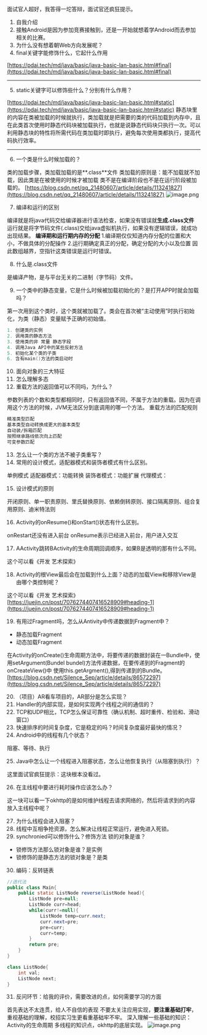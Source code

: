 面试官人超好，我答得一坨答辩，面试官还疯狂提示。

1. 自我介绍
2. 接触Android是因为参加竞赛接触到，还是一开始就想着学Android而去参加相关的比赛。
3. 为什么没有想着朝Web方向发展呢？
4. final关键字能修饰什么，它起什么作用

[https://pdai.tech/md/java/basic/java-basic-lan-basic.html#final](https://pdai.tech/md/java/basic/java-basic-lan-basic.html#final)

---

5. static关键字可以修饰些什么？分别有什么作用？

[https://pdai.tech/md/java/basic/java-basic-lan-basic.html#static](https://pdai.tech/md/java/basic/java-basic-lan-basic.html#static)
静态块里的内容在类被加载的时候就执行，类加载就是把需要的类的代码加载到内存中，且在此类首次使用时静态代码块被加载执行，也就是说静态代码块只执行一次。可以利用静态块的特性将所需代码在类加载时即执行，避免每次使用类都执行，提高代码执行效率。 

---

6. 一个类是什么时候加载的？

类的加载步骤，类加载加载的是**.class**文件
类加载的原则是：能不加载就不加载，因此类是在被使用的时候才被加载
类不是在编译阶段也不是在运行阶段被加载的。
[https://blog.csdn.net/qq_21480607/article/details/113241827](https://blog.csdn.net/qq_21480607/article/details/113241827)
![image.png](/images/84faf1cadb4aa28a45a2b6b993389106.png)

7. 编译和运行的区别

编译就是将java代码交给编译器进行语法检查，如果没有错误就**生成.class文件**
运行就是将字节码文件(.class)交给java虚拟机执行，如果没有逻辑错误，就成功出现结果。
**编译期和运行期内存的分配**
1.编译期仅仅知道内存分配的位置和大小，不做具体的分配操作
2.运行期确定真正的分配，确定分配的大小以及位置
因此数组越界，空指针这类错误是运行时错误。

8. 什么是.class文件

是编译产物，是与平台无关的二进制（字节码）文件。

9. 一个类中的静态变量，它是什么时候被加载初始化的？是打开APP时就会加载吗？

第一次用到这个类时，这个类就被加载了。类会在首次被“主动使用”时执行初始化，为类（静态）变量赋予正确的初始值。
```java
1. 创建类的实例
2. 调用类的静态方法
3. 使用类的非 常量 静态字段
4. 调用Java API中的某些反射方法
5. 初始化某个类的子类
6. 含有main()方法的类启动时
```

10. 面向对象的三大特征
11. 怎么理解多态
12. 重载方法的返回值可以不同吗，为什么？	

参数列表的个数和类型都相同时，只有返回值不同，不属于方法的重载。因为在调用这个方法的时候，JVM无法区分到底调用的哪一个方法。
重载方法的匹配规则
```markdown
精准类型匹配
基本类型自动转换成更大的基本类型
自动装/拆箱匹配
按照继承路线依次向上匹配
可变参数匹配
```

13. 怎么让一个类的方法不被子类重写？
14. 常用的设计模式，适配器模式和装饰者模式有什么区别。

单例模式
适配器模式：功能转换
装饰者模式：功能扩展
代理模式：

15. 设计模式的原则

开闭原则、单一职责原则、里氏替换原则、依赖倒转原则、接口隔离原则、组合复用原则、迪米特法则

16. Activity的onResume()和onStart()状态有什么区别。

onRestart还没有进入前台
onResume表示已经进入前台，用户进入交互

17. AActivity跳转BActivity的生命周期回调顺序，如果B是透明的那有什么不同。

这个可以看《开发 艺术探索》

18. Activity的根View最后会在加载到什么上面？动态的加载View和移除View是由哪个类控制呢？

这个可以看《开发 艺术探索》
[https://juejin.cn/post/7076274407416528909#heading-1](https://juejin.cn/post/7076274407416528909#heading-1)

19. 有用过Fragment吗，怎么从Antivity中传递数据到Fragment中？
- 静态加载Fragment
- 动态加载Fragment

在Activity的onCreate()生命周期方法中，将要传递的数据封装在一Bundle中，使用setArgument(Bundel bundel)方法传递数据，在要传递到的Fragment的onCreateView()中 使用this.getArgment(),得到传递到的Bundle。
[https://blog.csdn.net/Silence_Sep/article/details/86572297](https://blog.csdn.net/Silence_Sep/article/details/86572297)

20. （项目）AR看车项目的，AR部分是怎么实现？
21. Handler的内部实现，是如何实现两个线程之间的通信的？
22. TCP和UDP相比，TCP怎么保证可靠性（确认机制、超时重传、检验和、滑动窗口）
23. 快速排序的时间复杂度，它是稳定的吗？时间复杂度最好最快的情况？
24. Android中的线程有几个状态？

阻塞、等待、执行

25. Java中怎么让一个线程进入阻塞状态，怎么让他恢复执行（从阻塞到执行）？

这里面试官疯狂提示：这块根本没看过。

26. 在主线程中要进行耗时操作应该怎么办？

这一块可以看一下okhttp的是如何维护线程去请求网络的，然后将请求到的内容放入主线程中呢？

27. 为什么线程会进入阻塞？
28. 线程中互相争抢资源，怎么解决让线程正常运行，避免进入死锁。
29. synchronied可以修饰什么？修饰方法 锁的对象是谁？
- 锁修饰方法那么锁对象是谁？是实例
- 锁修饰的是静态方法的锁对象是？是类
30. 编码：反转链表
```java
//迭代法
public class Main{
	public static ListNode reverse(ListNode head){
    	ListNode pre=null;
        ListNode curr=head;
        while(curr!=null){
        	ListNode temp=curr.next;
            curr.next=pre;
            pre=curr;
            curr=temp;
        }
    	return pre;
    }
}

class ListNode{
	int val;
    ListNode next;
}
```

31. 反问环节：给我的评价，需要改进的点，如何需要学习的方面

首先表达不太连贯，给人不自信的表现
不要太关注应用实现，**要注重基础打牢**，重视基础的理解，校招实习生更看重基础牢不牢。
深入理解一些基础的知识：Activity的生命周期
多线程的知识点，okhttp的底层实现。
![image.png](/images/f984ae65c9609b80691f4d0aa9ef10ed.png)

